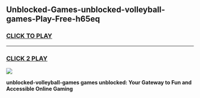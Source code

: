 
## Unblocked-Games-unblocked-volleyball-games-Play-Free-h65eq
<h3>
<a href="https://premium76.site?title=unblocked-volleyball-games&ref=19M">CLICK TO PLAY</a></h3>
<hr>

<h3>
<a href="https://premium76.site?title=unblocked-volleyball-games&ref=19M">CLICK 2 PLAY</a>
  
</h3>

<a href="https://premium76.site?title=unblocked-volleyball-games&ref=19M"><img src="https://clearcache.store/games.png"></a>


**unblocked-volleyball-games games unblocked: Your Gateway to Fun and Accessible Online Gaming**
